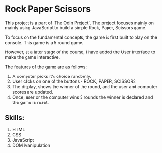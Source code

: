 # Rock Paper Scissors

This project is a part of 'The Odin Project`. The project focuses mainly on mainly using JavaScript to build a simple Rock, Paper, Scissors game. 

To focus on the fundamental concepts, the game is first built to play on the console. This game is a 5 round game.

However, at a later stage of the course, I have added the User Interface to make the game interactive.

The features of the game are as follows:

1. A computer picks it's choice randomly.
2. User clicks on one of the buttons - ROCK, PAPER, SCISSORS
3. The display, shows the winner of the round, and the user and computer scores are updated.
4. Once, user or the computer wins 5 rounds the winner is declared and the game is reset.

## Skills:
1. HTML
2. CSS
3. JavaScript
4. DOM Manipulation